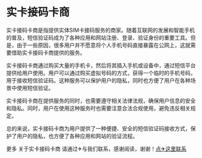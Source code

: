 # 实卡接码卡商

实卡接码卡商是指提供实体SIM卡接码服务的商家。随着互联网的发展和智能手机的普及，短信验证码成为了各种应用和网站注册、登录、验证身份的重要工具。但是，由于一些原因，很多用户并不愿意将个人手机号码直接暴露在公网上，这就需要借助实卡接码卡商提供的服务。

实卡接码卡商通过购买大量的手机卡，然后将其插入手机或设备中，通过短信平台提供给用户使用。用户可以通过购买虚拟号码的方式，获得一个临时的手机号码，用于接收短信验证码。这种服务可以保护用户的隐私，同时也方便了用户在各种场景中使用短信验证。

实卡接码卡商在提供服务的同时，也需要遵守相关法律法规，确保用户信息的安全和隐私。同时，用户在使用这种服务时也需要注意合法合规使用，避免违反相关规定。

总的来说，实卡接码卡商为用户提供了一种便捷、安全的短信验证码接收方式，保护了用户的隐私，也方便了各种应用和网站的验证流程。

更多 关于实卡接码卡商 请通过✈与我们联系，感谢阅读，谢谢！[点✈这里联系](https://sim.k02.cc)